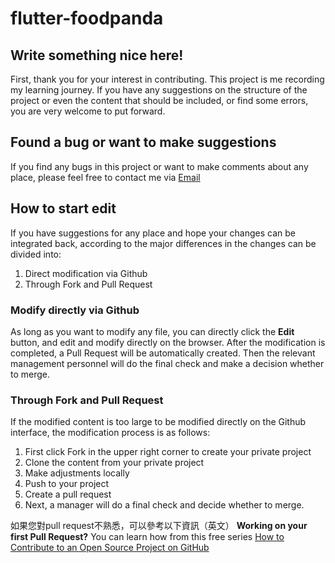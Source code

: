 # flutter-foodpanda

## Write something nice here!

First, thank you for your interest in contributing. This project is me recording my learning journey.
If you have any suggestions on the structure of the project or even the content that should be included, or find some errors, you are very welcome to put forward.

## Found a bug or want to make suggestions
If you find any bugs in this project or want to make comments about any place, please feel free to contact me via [Email](wayne900204@gmail.com)

## How to start edit

If you have suggestions for any place and hope your changes can be integrated back, according to the major differences in the changes can be divided into:
1. Direct modification via Github
2. Through Fork and Pull Request

### Modify directly via Github

As long as you want to modify any file, you can directly click the **Edit** button, and edit and modify directly on the browser.
After the modification is completed, a Pull Request will be automatically created. Then the relevant management personnel will do the final check and make a decision whether to merge.

### Through Fork and Pull Request


If the modified content is too large to be modified directly on the Github interface, the modification process is as follows:
1. First click Fork in the upper right corner to create your private project
2. Clone the content from your private project
3. Make adjustments locally
4. Push to your project
5. Create a pull request
6. Next, a manager will do a final check and decide whether to merge.

如果您對pull request不熟悉，可以參考以下資訊（英文）
**Working on your first Pull Request?** You can learn how from this free series [How to Contribute to an Open Source Project on GitHub](https://egghead.io/series/how-to-contribute-to-an-open-source-project-on-github)